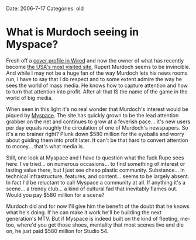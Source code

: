 Date: 2006-7-17
Categories: old

# What is Murdoch seeing in Myspace?

Fresh off a <a href="http://www.wired.com/wired/archive/14.07/murdoch.html">cover profile in Wired</a> and now the owner of what has recently become <a href="http://www.ecommercetimes.com/story/Z8jUv3muOp5gKk/MySpace-Named-Most-Trafficked-US-Web-Site.xhtml">the USA's most visited site</a>, Rupert Murdoch seems to be invincible.  And while I may not be a huge fan of the way Murdoch lets his news rooms run, I have to say that I do respect and to some extent admire the way he sees the world of mass media.  He knows how to capture attention and how to turn that attention into profit.  After all that IS the name of the game in the world of big media.

When seen in this light it's no real wonder that Murdoch's interest would be piqued by <a href="http://www.myspace.com">Myspace</a>.  The site has quickly grown to be the lead attention grabber on the net and continues to grow at a feverish pace... it's new users per day equals roughly the circulation of one of Murdoch's newspapers.  So it's a no brainer right?  Plunk down $580 million for the eyeballs and worry about guiding them into profit later.  It can't be that hard to convert attention to money... that's what media is.

Still, one look at Myspace and I have to question what the fuck Rupe sees  here.  I've tried... on numerous occasions... to find something of interest or lasting value there, but I just see cheap plastic community.  Substance... in technical infrastructure, features, and content... seems to be largely absent.  In fact I'd be reluctant to call Myspace a community at all.  If anything it's a scene... a trendy club... a kind of cultural fad that inevitably flames out.  Would you pay $580 million for a scene?

Murdoch did and for now I'll give him the benefit of the doubt that he knows what he's doing.  If he can make it work he'll be building the next generation's MTV.  But if Myspace is indeed built on the kind of fleeting, me-too, where'd you get those shoes, mentality that most scenes live and die on, he just paid $580 million for Studio 54.
